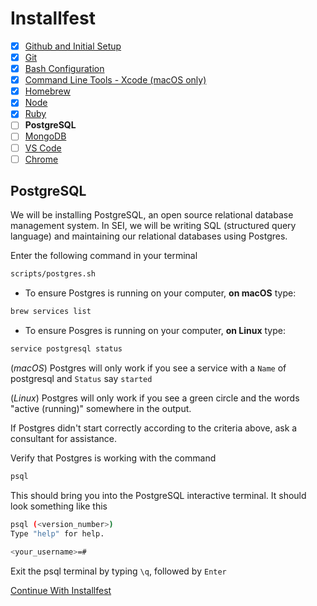 # Installfest

- [x] [Github and Initial Setup](github.md)
- [x] [Git](git.md)
- [x] [Bash Configuration](bash.md)
- [x] [Command Line Tools - Xcode (macOS only)](command_line_tools.md)
- [x] [Homebrew](homebrew.md)
- [x] [Node](node.md)
- [x] [Ruby](ruby.md)
- [ ] **PostgreSQL**
- [ ] [MongoDB](mongodb.md)
- [ ] [VS Code](vscode.md)
- [ ] [Chrome](chrome.md)

## PostgreSQL

We will be installing PostgreSQL, an open source relational database management system. In SEI, we will be writing SQL (structured query language) and maintaining our relational databases using Postgres.

Enter the following command in your terminal

```bash
scripts/postgres.sh
```

- To ensure Postgres is running on your computer, **on macOS** type:

```bash
brew services list
```

- To ensure Posgres is running on your computer, **on Linux** type:

```bash
service postgresql status
```

(*macOS*) Postgres will only work if you see a service with a `Name` of postgresql and `Status` say `started`

(*Linux*) Postgres will only work if you see a green circle and the words
"active (running)" somewhere in the output.



If Postgres didn't start correctly according to the criteria above, ask a consultant for assistance.

Verify that Postgres is working with the command

```bash
psql
```

This should bring you into the PostgreSQL interactive terminal. It should look something like this

```bash
psql (<version_number>)
Type "help" for help.

<your_username>=#
```

Exit the psql terminal by typing `\q`, followed by `Enter`

[Continue With Installfest](mongodb.md)
